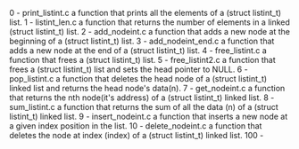 0 - print_listint.c
	a function that prints all the elements of a (struct listint_t) list.
1 - listint_len.c
	a function that returns the number of elements in a linked (struct listint_t) list.
2 - add_nodeint.c
	a function that adds a new node at the beginning of a (struct listint_t) list.
3 - add_nodeint_end.c
	a function that adds a new node at the end of a (struct listint_t) list.
4 - free_listint.c
	a function that frees a (struct listint_t) list.
5 - free_listint2.c
	a function that frees a (struct listint_t) list and sets the head pointer to NULL.
6 - pop_listint.c
	a function that deletes the head node of a (struct listint_t) linked list and returns the head node's data(n).
7 - get_nodeint.c
	a function that returns the nth node(it's address) of a (struct listint_t) linked list.
8 - sum_listint.c
	a function that returns the sum of all the data (n) of a (struct listint_t) linked list.
9 - insert_nodeint.c
	a function that inserts a new node at a given index position in the list.
10 - delete_nodeint.c
	a function that deletes the node at index (index) of a (struct listint_t) linked list.
100 -
	
